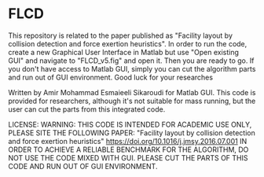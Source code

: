 # FLCD
This repository is related to the paper published as "Facility layout by collision detection and force exertion heuristics".
In order to run the code, create a new Graphical User Interface in Matlab but use "Open existing GUI" and navigate to "FLCD_v5.fig" and open it. Then you are ready to go. If you don't have access to Matlab GUI, simply you can cut the algorithm parts and run out of GUI environment.
Good luck for your researches

Written by Amir Mohammad Esmaieeli Sikaroudi for Matlab GUI. This code is provided for researchers, although it's not suitable for mass running, but the user can cut the parts from this integrated code.

LICENSE:
WARNING: THIS CODE IS INTENDED FOR ACADEMIC USE ONLY, PLEASE SITE THE FOLLOWING PAPER: "Facility layout by collision detection and force exertion heuristics" https://doi.org/10.1016/j.jmsy.2016.07.001 IN ORDER TO ACHIEVE A RELIABLE BENCHMARK FOR THE ALGORITHM, DO NOT USE THE CODE MIXED WITH GUI. PLEASE CUT THE PARTS OF THIS CODE AND RUN OUT OF GUI ENVIRONMENT.
